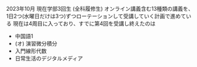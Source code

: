 2023年10月 現在学部3回生 (全科履修生)
オンライン講義含む13種類の講義を、1日2つ(水曜日だけは3つ)ずつローテーションして受講していく計画で進めている
現在は4周目に入っており、すでに第4回を受講し終えたのは
- 中国語1
- (オ) 演習微分積分
- 入門線形代数
- 日常生活のデジタルメディア
